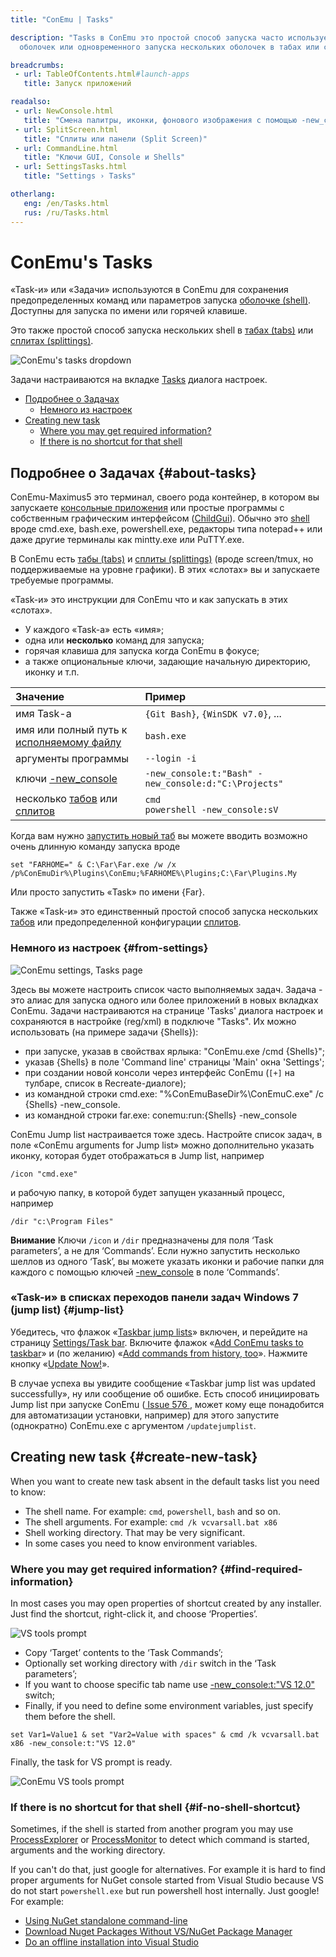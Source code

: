 ```yaml
---
title: "ConEmu | Tasks"

description: "Tasks в ConEmu это простой способ запуска часто используемых
  оболочек или одновременного запуска нескольких оболочек в табах или сплитах."

breadcrumbs:
 - url: TableOfContents.html#launch-apps
   title: Запуск приложений

readalso:
 - url: NewConsole.html
   title: "Смена палитры, иконки, фонового изображения с помощью -new_console"
 - url: SplitScreen.html
   title: "Сплиты или панели (Split Screen)"
 - url: CommandLine.html
   title: "Ключи GUI, Console и Shells"
 - url: SettingsTasks.html
   title: "Settings › Tasks"

otherlang:
   eng: /en/Tasks.html
   rus: /ru/Tasks.html
---
```


# ConEmu's Tasks

«Task-и» или «Задачи» используются в ConEmu для сохранения предопределенных команд
или параметров запуска [оболочке (shell)](TerminalVsShell.html).
Доступны для запуска по имени или горячей клавише.

Это также простой способ запуска нескольких shell
в [табах (tabs)](TabBar.html) или [сплитах (splittings)](SplitScreen.html).

![ConEmu's tasks dropdown](/img/ConEmuStartTask.png "Start task dropdown menu")

Задачи настраиваются на вкладке [Tasks](SettingsTasks.html) диалога настроек.


* [Подробнее о Задачах](#about-tasks)
  * [Немного из настроек](#from-settings)
* [Creating new task](#create-new-task)
  * [Where you may get required information?](#find-required-information)
  * [If there is no shortcut for that shell](#if-no-shell-shortcut)



## Подробнее о Задачах  {#about-tasks}

ConEmu-Maximus5 это терминал, своего рода контейнер,
в котором вы запускаете
[консольные приложения](ConsoleApplication.html)
или простые программы с собственным графическим интерфейсом
([ChildGui](ChildGui.html)).
Обычно это [shell](TerminalVsShell.html)
вроде cmd.exe, bash.exe, powershell.exe,
редакторы типа notepad++ или даже другие терминалы
как mintty.exe или PuTTY.exe.

В ConEmu есть [табы (tabs)](TabBar.html) и [сплиты (splittings)](SplitScreen.html)
(вроде screen/tmux, но поддерживаемые на уровне графики).
В этих «слотах» вы и запускаете требуемые программы.

«Task-и» это инструкции для ConEmu что и как запускать в этих «слотах».

* У каждого «Task-а» есть «имя»;
* одна или **несколько** команд для запуска;
* горячая клавиша для запуска когда ConEmu в фокусе;
* а также опциональные ключи, задающие начальную директорию, иконку и т.п.

| Значение | Пример  |
|:---------|:--------|
| имя Task-а | `{Git Bash}`, `{WinSDK v7.0}`, ... |
| имя или полный путь к [исполняемому файлу](https://wikipedia.org/wiki/Executable) | `bash.exe` |
| аргументы программы | `--login -i` |
| ключи [-new_console](NewConsole.html) | `-new_console:t:"Bash" -new_console:d:"C:\Projects"` |
| несколько [табов](TabBar.html) или [сплитов](SplitScreen.html) | `cmd` <br/> `powershell -new_console:sV` |

Когда вам нужно [запустить новый таб](LaunchNewTab.html)
вы можете вводить возможно очень длинную команду запуска вроде

```
set "FARHOME=" & C:\Far\Far.exe /w /x /p%ConEmuDir%\Plugins\ConEmu;%FARHOME%\Plugins;C:\Far\Plugins.My
```

Или просто запустить «Task» по имени {Far}.

Также «Task-и» это единственный простой способ запуска нескольких [табов](TabBar.html)
или предопределенной конфигурации [сплитов](SplitScreen.html).



### Немного из настроек   {#from-settings}

![ConEmu settings, Tasks page](/img/Settings-Tasks.png "ConEmu settings, Tasks page")

Здесь вы можете настроить список часто выполняемых задач.
Задача - это алиас для запуска одного или более приложений в новых вкладках ConEmu.
Задачи настраиваются на странице 'Tasks' диалога настроек
и сохраняются в настройке (reg/xml) в подключе "Tasks".
Их можно использовать (на примере задачи {Shells}):

* при запуске, указав в свойствах ярлыка: "ConEmu.exe /cmd {Shells}";
* указав {Shells} в поле 'Command line' страницы 'Main' окна 'Settings';
* при создании новой консоли через интерфейс ConEmu (<code class="plus">[+]</code> на тулбаре, список в Recreate-диалоге);
* из командной строки cmd.exe: "%ConEmuBaseDir%\ConEmuC.exe" /c {Shells} -new_console.
* из командной строки far.exe: conemu:run:{Shells} -new_console

ConEmu Jump list настраивается тоже здесь.
Настройте список задач, в поле «ConEmu arguments for Jump list»
можно дополнительно указать иконку, которая будет отображаться в Jump list, например

~~~
/icon "cmd.exe"
~~~

и рабочую папку, в которой будет запущен указанный процесс, например

~~~
/dir "c:\Program Files"
~~~

**Внимание** Ключи `/icon` и `/dir` предназначены для поля ‘Task parameters’,
а не для ‘Commands’. Если нужно запустить несколько шеллов из одного ‘Task’,
вы можете указать иконки и рабочие папки для каждого с помощью
ключей [-new_console](NewConsole.html) в поле ‘Commands’.


### «Task-и» в списках переходов панели задач Windows 7 (jump list) {#jump-list}

Убедитесь, что флажок «[Taskbar jump lists](SettingsTasks.html#id2752)»
включен, и перейдите на страницу [Settings/Task bar](SettingsTaskBar.html).
Включите флажок «[Add ConEmu tasks to taskbar](SettingsTaskBar.html#id2132)»
и (по желанию) «[Add commands from history, too](SettingsTaskBar.html#id2133)».
Нажмите кнопку «[Update Now!](SettingsTaskBar.html#id2320)».

В случае успеха вы увидите сообщение «Taskbar jump list was updated successfully», ну или сообщение об ошибке.
Есть способ инициировать Jump list при запуске ConEmu (<a title="Jump Lists/Task window problem" href="http://github.com/Maximus5/conemu-old-issues/issues/576"> Issue 576 </a>,
может кому еще понадобится для автоматизации установки, например) для этого запустите (однократно) ConEmu.exe с аргументом `/updatejumplist`.



## Creating new task  {#create-new-task}

When you want to create new task absent in the default tasks list you need to know:

* The shell name. For example: `cmd`, `powershell`, `bash` and so on.
* The shell arguments. For example: `cmd /k vcvarsall.bat x86`
* Shell working directory. That may be very significant.
* In some cases you need to know environment variables.


### Where you may get required information?   {#find-required-information}

In most cases you may open properties of shortcut created by any installer.
Just find the shortcut, right-click it, and choose ‘Properties’.

![VS tools prompt](/img/ConEmuVsTask1.png "Searching for VS tools prompt command")

* Copy ‘Target’ contents to the ‘Task Commands’;
* Optionally set working directory with <code>/dir</code> switch in the ‘Task parameters’;
* If you want to choose specific tab name use [-new_console:t:"VS 12.0"](NewConsole.html) switch;
* Finally, if you need to define some environment variables, just specify them before the shell.

~~~
set Var1=Value1 & set "Var2=Value with spaces" & cmd /k vcvarsall.bat x86 -new_console:t:"VS 12.0"
~~~

Finally, the task for VS prompt is ready.

![ConEmu VS tools prompt](/img/ConEmuVsTask2.png "ConEmu task for VS tools prompt")


### If there is no shortcut for that shell   {#if-no-shell-shortcut}

Sometimes, if the shell is started from another program you may use
[ProcessExplorer](ProcessExplorer.html) or [ProcessMonitor](ProcessMonitor.html)
to detect which command is started, arguments and the working directory.

If you can't do that, just google for alternatives.
For example it is hard to find proper arguments for NuGet console
started from Visual Studio because VS do not start `powershell.exe`
but run powershell host internally. Just google! For example:

* [Using NuGet standalone command-line](http://headsigned.com/article/using-nuget-standalone-command-line)
* [Download Nuget Packages Without VS/NuGet Package Manager](http://stackoverflow.com/a/13581202/1405560)
* [Do an offline installation into Visual Studio](http://stackoverflow.com/a/15000559/1405560)
